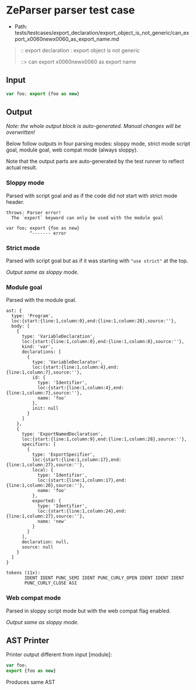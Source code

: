 # ZeParser parser test case

- Path: tests/testcases/export_declaration/export_object_is_not_generic/can_export_x0060newx0060_as_export_name.md

> :: export declaration : export object is not generic
>
> ::> can export x0060newx0060 as export name

## Input

`````js
var foo; export {foo as new}
`````

## Output

_Note: the whole output block is auto-generated. Manual changes will be overwritten!_

Below follow outputs in four parsing modes: sloppy mode, strict mode script goal, module goal, web compat mode (always sloppy).

Note that the output parts are auto-generated by the test runner to reflect actual result.

### Sloppy mode

Parsed with script goal and as if the code did not start with strict mode header.

`````
throws: Parser error!
  The `export` keyword can only be used with the module goal

var foo; export {foo as new}
         ^------- error
`````

### Strict mode

Parsed with script goal but as if it was starting with `"use strict"` at the top.

_Output same as sloppy mode._

### Module goal

Parsed with the module goal.

`````
ast: {
  type: 'Program',
  loc:{start:{line:1,column:0},end:{line:1,column:28},source:''},
  body: [
    {
      type: 'VariableDeclaration',
      loc:{start:{line:1,column:0},end:{line:1,column:8},source:''},
      kind: 'var',
      declarations: [
        {
          type: 'VariableDeclarator',
          loc:{start:{line:1,column:4},end:{line:1,column:7},source:''},
          id: {
            type: 'Identifier',
            loc:{start:{line:1,column:4},end:{line:1,column:7},source:''},
            name: 'foo'
          },
          init: null
        }
      ]
    },
    {
      type: 'ExportNamedDeclaration',
      loc:{start:{line:1,column:9},end:{line:1,column:28},source:''},
      specifiers: [
        {
          type: 'ExportSpecifier',
          loc:{start:{line:1,column:17},end:{line:1,column:27},source:''},
          local: {
            type: 'Identifier',
            loc:{start:{line:1,column:17},end:{line:1,column:20},source:''},
            name: 'foo'
          },
          exported: {
            type: 'Identifier',
            loc:{start:{line:1,column:24},end:{line:1,column:27},source:''},
            name: 'new'
          }
        }
      ],
      declaration: null,
      source: null
    }
  ]
}

tokens (11x):
       IDENT IDENT PUNC_SEMI IDENT PUNC_CURLY_OPEN IDENT IDENT IDENT
       PUNC_CURLY_CLOSE ASI
`````


### Web compat mode

Parsed in sloppy script mode but with the web compat flag enabled.

_Output same as sloppy mode._

## AST Printer

Printer output different from input [module]:

````js
var foo;
export {foo as new}
````

Produces same AST
